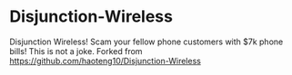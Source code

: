 # Disjunction-Wireless
Disjunction Wireless! Scam your fellow phone customers with $7k phone bills! This is not a joke.
Forked from https://github.com/haoteng10/Disjunction-Wireless
